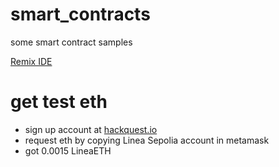 # smart_contracts
some smart contract samples

[Remix IDE](https://remix.ethereum.org/)

# get test eth
* sign up account at [hackquest.io](https://www.hackquest.io/en/faucets/59141)
* request eth by copying Linea Sepolia account in metamask
* got 0.0015 LineaETH
